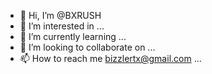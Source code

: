 - 👋 Hi, I’m @BXRUSH
- 👀 I’m interested in ...
- 🌱 I’m currently learning ...
- 💞️ I’m looking to collaborate on ...
- 📫 How to reach me bizzlertx@gmail.com ...

<!---
BXRUSH/BXRUSH is a ✨ special ✨ repository because its `README.md` (this file) appears on your GitHub profile.
You can click the Preview link to take a look at your changes.
--->
